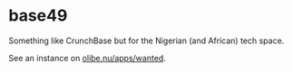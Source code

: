 base49
======

Something like CrunchBase but for the Nigerian (and African) tech space.

See an instance on [olibe.nu/apps/wanted](https://olibe.nu/apps/wanted).
